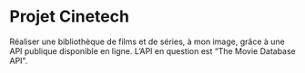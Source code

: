 # Projet Cinetech

Réaliser une bibliothèque de films et de séries, à mon image,
grâce à une API publique disponible en ligne.
L’API en question est “The Movie Database API”.

